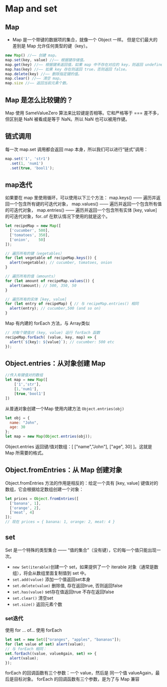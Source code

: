 <!--
 * @Author: yuetingpei yuetingpei888@gmail.com
 * @Date: 2023-09-01 14:59:30
 * @LastEditors: yuetingpei yuetingpei888@gmail.com
 * @LastEditTime: 2023-09-01 15:49:56
 * @FilePath: \WebPages\README\映射和集合.md
 * @Description: 
 * Copyright (c) 2023 by yuetingpei888@gmail.com, All Rights Reserved. 
-->
# Map and set

## Map

- Map 是一个带键的数据项的集合，就像一个 Object 一样。 但是它们最大的差别是 Map 允许任何类型的键（key）。

```javascript
new Map() //—— 创建 map。
map.set(key, value) //—— 根据键存储值。
map.get(key) //—— 根据键来返回值，如果 map 中不存在对应的 key，则返回 undefined。
map.has(key) //—— 如果 key 存在则返回 true，否则返回 false。
map.delete(key) //—— 删除指定键的值。
map.clear() //—— 清空 map。
map.size //—— 返回当前元素个数。
```

## Map 是怎么比较键的？

Map 使用 SameValueZero 算法来比较键是否相等。它和严格等于 === 差不多，但区别是 NaN 被看成是等于 NaN。所以 NaN 也可以被用作键。

## 链式调用

每一次 map.set 调用都会返回 map 本身，所以我们可以进行“链式”调用：

```javascript
map.set('1', 'str1')
  .set(1, 'num1')
  .set(true, 'bool1');
```

## map迭代

如果要在 map 里使用循环，可以使用以下三个方法：
map.keys() —— 遍历并返回一个包含所有键的可迭代对象，
map.values() —— 遍历并返回一个包含所有值的可迭代对象，
map.entries() —— 遍历并返回一个包含所有实体 [key, value] 的可迭代对象，for..of 在默认情况下使用的就是这个。

```javascript
let recipeMap = new Map([
  ['cucumber', 500],
  ['tomatoes', 350],
  ['onion',    50]
]);

// 遍历所有的键（vegetables）
for (let vegetable of recipeMap.keys()) {
  alert(vegetable); // cucumber, tomatoes, onion
}

// 遍历所有的值（amounts）
for (let amount of recipeMap.values()) {
  alert(amount); // 500, 350, 50
}

// 遍历所有的实体 [key, value]
for (let entry of recipeMap) { // 与 recipeMap.entries() 相同
  alert(entry); // cucumber,500 (and so on)
}
```

Map 有内建的 forEach 方法，与 Array类似

```javascript
// 对每个键值对 (key, value) 运行 forEach 函数
recipeMap.forEach( (value, key, map) => {
  alert(`${key}: ${value}`); // cucumber: 500 etc
});
```

## Object.entries：从对象创建 Map

```javascript
//传入有键值对的数组
let map = new Map([
    ['1','str'],
    [1,'num1'],
    [true,'bool1']
])

```

从普通对象创建一个Map 使用内建方法 `Object.entries(obj)`

```javascript
let obj = {
  name: "John",
  age: 30
};
let map = new Map(Object.entries(obj));
```

Object.entries 返回键/值对数组：[ ["name","John"], ["age", 30] ]。这就是 Map 所需要的格式。

## Object.fromEntries：从 Map 创建对象

Object.fromEntries 方法的作用是相反的：给定一个具有 [key, value] 键值对的数组，它会根据给定数组创建一个对象：

```javascript
let prices = Object.fromEntries([
  ['banana', 1],
  ['orange', 2],
  ['meat', 4]
]);
// 现在 prices = { banana: 1, orange: 2, meat: 4 }
```

## set

Set 是一个特殊的类型集合 —— “值的集合”（没有键），它的每一个值只能出现一次。

- `new Set(iterable)`创建一个 set，如果提供了一个 iterable 对象（通常是数组），将会从数组里面复制值到 set 中。
- `set.add(value)` 添加一个值返回set本身
- `set.delete(value)` 删除值, 存在返回true, 否则返回false
- `set.has(value)` set存在值返回true 不存在返回false
- `set.clear()` 清空set
- `set.size()` 返回元素个数

### set迭代

使用 for ... of...
使用 forEach

```javascript
let set = new Set(["oranges", "apples", "bananas"]);
for (let value of set) alert(value);
// 与 forEach 相同：
set.forEach((value, valueAgain, set) => {
  alert(value);
});
```

forEach 的回调函数有三个参数：一个 value，然后是 同一个值 valueAgain，最后是目标对象。
forEach 的回调函数有三个参数，是为了与 Map 兼容
